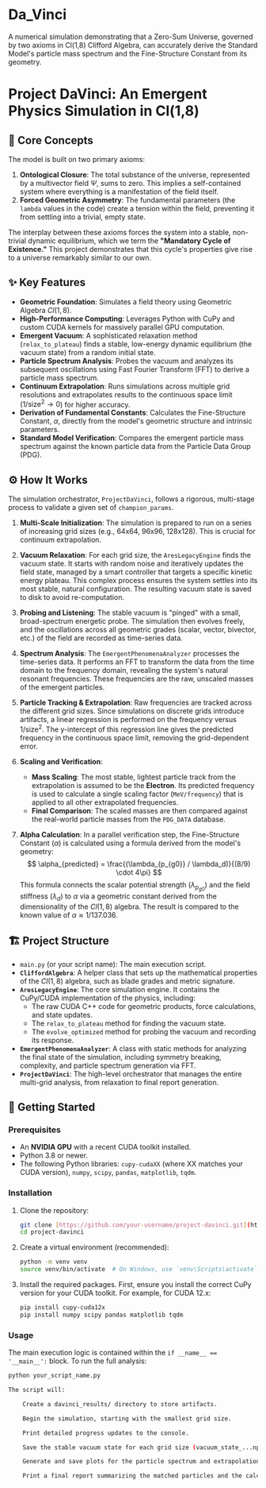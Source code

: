# Da_Vinci
A numerical simulation demonstrating that a Zero-Sum Universe, governed by two axioms in Cl(1,8) Clifford Algebra, can accurately derive the Standard Model's particle mass spectrum and the Fine-Structure Constant from its geometry.

# Project DaVinci: An Emergent Physics Simulation in Cl(1,8) 

## 📜 Core Concepts

The model is built on two primary axioms:
1.  **Ontological Closure**: The total substance of the universe, represented by a multivector field $\Psi$, sums to zero. This implies a self-contained system where everything is a manifestation of the field itself.
2.  **Forced Geometric Asymmetry**: The fundamental parameters (the `lambda` values in the code) create a tension within the field, preventing it from settling into a trivial, empty state.

The interplay between these axioms forces the system into a stable, non-trivial dynamic equilibrium, which we term the **"Mandatory Cycle of Existence."** This project demonstrates that this cycle's properties give rise to a universe remarkably similar to our own.

## ✨ Key Features

* **Geometric Foundation**: Simulates a field theory using Geometric Algebra $Cl(1,8)$.
* **High-Performance Computing**: Leverages Python with CuPy and custom CUDA kernels for massively parallel GPU computation.
* **Emergent Vacuum**: A sophisticated relaxation method (`relax_to_plateau`) finds a stable, low-energy dynamic equilibrium (the vacuum state) from a random initial state.
* **Particle Spectrum Analysis**: Probes the vacuum and analyzes its subsequent oscillations using Fast Fourier Transform (FFT) to derive a particle mass spectrum.
* **Continuum Extrapolation**: Runs simulations across multiple grid resolutions and extrapolates results to the continuous space limit ($1/\text{size}^2 \to 0$) for higher accuracy.
* **Derivation of Fundamental Constants**: Calculates the Fine-Structure Constant, $\alpha$, directly from the model's geometric structure and intrinsic parameters.
* **Standard Model Verification**: Compares the emergent particle mass spectrum against the known particle data from the Particle Data Group (PDG).



## ⚙️ How It Works

The simulation orchestrator, `ProjectDaVinci`, follows a rigorous, multi-stage process to validate a given set of `champion_params`.

1.  **Multi-Scale Initialization**: The simulation is prepared to run on a series of increasing grid sizes (e.g., 64x64, 96x96, 128x128). This is crucial for continuum extrapolation.

2.  **Vacuum Relaxation**: For each grid size, the `AresLegacyEngine` finds the vacuum state. It starts with random noise and iteratively updates the field state, managed by a smart controller that targets a specific kinetic energy plateau. This complex process ensures the system settles into its most stable, natural configuration. The resulting vacuum state is saved to disk to avoid re-computation.

3.  **Probing and Listening**: The stable vacuum is "pinged" with a small, broad-spectrum energetic probe. The simulation then evolves freely, and the oscillations across all geometric grades (scalar, vector, bivector, etc.) of the field are recorded as time-series data.

4.  **Spectrum Analysis**: The `EmergentPhenomenaAnalyzer` processes the time-series data. It performs an FFT to transform the data from the time domain to the frequency domain, revealing the system's natural resonant frequencies. These frequencies are the raw, unscaled masses of the emergent particles.

5.  **Particle Tracking & Extrapolation**: Raw frequencies are tracked across the different grid sizes. Since simulations on discrete grids introduce artifacts, a linear regression is performed on the frequency versus $1/\text{size}^2$. The y-intercept of this regression line gives the predicted frequency in the continuous space limit, removing the grid-dependent error.

    

6.  **Scaling and Verification**:
    * **Mass Scaling**: The most stable, lightest particle track from the extrapolation is assumed to be the **Electron**. Its predicted frequency is used to calculate a single scaling factor (`MeV/frequency`) that is applied to all other extrapolated frequencies.
    * **Final Comparison**: The scaled masses are then compared against the real-world particle masses from the `PDG_DATA` database.

7.  **Alpha Calculation**: In a parallel verification step, the Fine-Structure Constant ($\alpha$) is calculated using a formula derived from the model's geometry:
    $$ \alpha_{predicted} = \frac{(\lambda_{p_{g0}} / \lambda_d)}{(8/9) \cdot 4\pi} $$
    This formula connects the scalar potential strength ($\lambda_{p_{g0}}$) and the field stiffness ($\lambda_d$) to $\alpha$ via a geometric constant derived from the dimensionality of the $Cl(1,8)$ algebra. The result is compared to the known value of $\alpha \approx 1/137.036$.

## 🏗️ Project Structure

* `main.py` (or your script name): The main execution script.
* **`CliffordAlgebra`**: A helper class that sets up the mathematical properties of the $Cl(1,8)$ algebra, such as blade grades and metric signature.
* **`AresLegacyEngine`**: The core simulation engine. It contains the CuPy/CUDA implementation of the physics, including:
    * The raw CUDA C++ code for geometric products, force calculations, and state updates.
    * The `relax_to_plateau` method for finding the vacuum state.
    * The `evolve_optimized` method for probing the vacuum and recording its response.
* **`EmergentPhenomenaAnalyzer`**: A class with static methods for analyzing the final state of the simulation, including symmetry breaking, complexity, and particle spectrum generation via FFT.
* **`ProjectDaVinci`**: The high-level orchestrator that manages the entire multi-grid analysis, from relaxation to final report generation.

## 🚀 Getting Started

### Prerequisites

* An **NVIDIA GPU** with a recent CUDA toolkit installed.
* Python 3.8 or newer.
* The following Python libraries: `cupy-cudaXX` (where XX matches your CUDA version), `numpy`, `scipy`, `pandas`, `matplotlib`, `tqdm`.

### Installation

1.  Clone the repository:
    ```bash
    git clone [https://github.com/your-username/project-davinci.git](https://github.com/your-username/project-davinci.git)
    cd project-davinci
    ```

2.  Create a virtual environment (recommended):
    ```bash
    python -m venv venv
    source venv/bin/activate  # On Windows, use `venv\Scripts\activate`
    ```

3.  Install the required packages. First, ensure you install the correct CuPy version for your CUDA toolkit. For example, for CUDA 12.x:
    ```bash
    pip install cupy-cuda12x
    pip install numpy scipy pandas matplotlib tqdm
    ```

### Usage

The main execution logic is contained within the `if __name__ == '__main__':` block. To run the full analysis:

```bash
python your_script_name.py

The script will:

    Create a davinci_results/ directory to store artifacts.

    Begin the simulation, starting with the smallest grid size.

    Print detailed progress updates to the console.

    Save the stable vacuum state for each grid size (vacuum_state_...npy) to speed up subsequent runs.

    Generate and save plots for the particle spectrum and extrapolation analysis.

    Print a final report summarizing the matched particles and the calculated Fine-Structure Constant.
